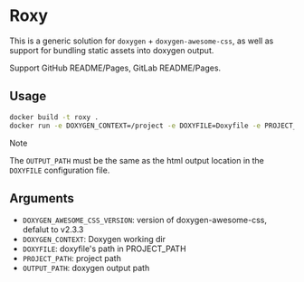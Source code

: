 # Roxy

This is a generic solution for `doxygen` + `doxygen-awesome-css`, as well as support for bundling static assets into doxygen output.

Support GitHub README/Pages, GitLab README/Pages.

## Usage

```sh
docker build -t roxy .
docker run -e DOXYGEN_CONTEXT=/project -e DOXYFILE=Doxyfile -e PROJECT_PATH=/project -e OUTPUT_PATH=/project/build/html -v .:/project roxy
```

> [!NOTE]
> The `OUTPUT_PATH` must be the same as the html output location in the `DOXYFILE` configuration file.

## Arguments

 - `DOXYGEN_AWESOME_CSS_VERSION`:
   version of doxygen-awesome-css, defalut to v2.3.3
 - `DOXYGEN_CONTEXT`:
   Doxygen working dir
 - `DOXYFILE`:
   doxyfile's path in PROJECT_PATH
 - `PROJECT_PATH`:
   project path
 - `OUTPUT_PATH`:
   doxygen output path